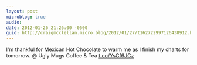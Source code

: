 ```yaml
---
layout: post
microblog: true
audio: 
date: 2012-01-26 21:26:00 -0500
guid: http://craigmcclellan.micro.blog/2012/01/27/t162722997126438912.html
---
```

I'm thankful for Mexican Hot Chocolate to warm me as I finish my charts for tomorrow.   @ Ugly Mugs Coffee &amp; Tea [t.co/YsCf6JCz](http://t.co/YsCf6JCz)
